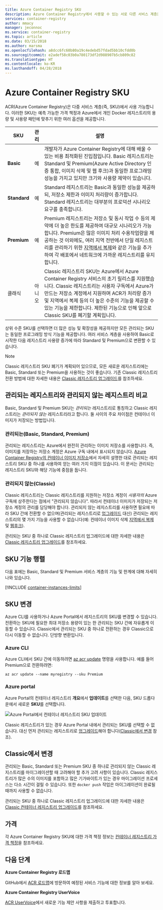 ```yaml
---
title: Azure Container Registry SKU
description: Azure Container Registry에서 사용할 수 있는 서로 다른 서비스 계층을 비교합니다.
services: container-registry
author: mmacy
manager: jeconnoc
ms.service: container-registry
ms.topic: article
ms.date: 03/15/2018
ms.author: marsma
ms.openlocfilehash: a8dcc6fc60b80a19c4edebd57fdad5bb10cfdd0b
ms.sourcegitcommit: e2adef58c03b0a780173df2d988907b5cb809c82
ms.translationtype: HT
ms.contentlocale: ko-KR
ms.lasthandoff: 04/28/2018
---
```

# <a name="azure-container-registry-skus"></a>Azure Container Registry SKU

ACR(Azure Container Registry)은 다중 서비스 계층(즉, SKU)에서 사용 가능합니다. 이러한 SKU는 예측 가능한 가격 책정과 Azure에서 개인 Docker 레지스트리의 용량 및 사용량 패턴에 맞추기 위한 여러 옵션을 제공합니다.

| SKU | 관리 | 설명 |
| --- | :-------: | ----------- |
| **Basic** | 예 | 개발자가 Azure Container Registry에 대해 배울 수 있는 비용 최적화된 진입점입니다. Basic 레지스트리는 Standard 및 Premium(Azure Active Directory 인증 통합, 이미지 삭제 및 웹 후크)과 동일한 프로그래밍 성능을 가지고 있지만 크기와 사용량 제약이 있습니다. |
| **Standard** | 예 | Standard 레지스트리는 Basic과 동일한 성능을 제공하되, 저장소 제한과 이미지 처리량이 증가합니다. Standard 레지스트리는 대부분의 프로덕션 시나리오 요구를 충족합니다. |
| **Premium** | 예 | Premium 레지스트리는 저장소 및 동시 작업 수 등의 제약에 더 높은 한도를 제공하여 대규모 시나리오가 가능합니다. Premium은 많은 이미지 처리 수용작업량을 제공하는 것 이외에도, 여러 지역 전반에서 단일 레지스트리를 관리하기 위한 [지역에서 복제][container-registry-geo-replication]와 같은 기능을 추가하여 각 배포에서 네트워크에 가까운 레지스트리를 유지합니다. |
| 클래식 | 아니오 | Classic 레지스트리 SKU는 Azure에서 Azure Container Registry 서비스의 초기 릴리스를 지원했습니다. Classic 레지스트리는 사용자 구독에서 Azure가 만드는 저장소 계정에서 지원하며 ACR가 처리량 증가 및 지역에서 복제 등의 더 높은 수준의 기능을 제공할 수 있는 기능을 제한합니다. 제한된 기능으로 인해 앞으로 Classic SKU를 폐기할 계획입니다. |

상위 수준 SKU를 선택하면 더 많은 성능 및 확장성을 제공하지만 모든 관리되는 SKU는 동일한 프로그래밍 방식 기능을 제공합니다. 여러 서비스 계층을 사용하여 Basic로 시작한 다음 레지스트리 사용량 증가에 따라 Standard 및 Premium으로 변환할 수 있습니다.

> [!NOTE]
> Classic 레지스트리 SKU 폐기가 계획되어 있으므로, 모든 새로운 레지스트리에는 Basic, Standard 또는 Premium을 사용하는 것이 좋습니다. 기존 Classic 레지스트리 전환 방법에 대한 자세한 내용은 [Classic 레지스트리 업그레이드][container-registry-upgrade]를 참조하세요.
>

## <a name="managed-vs-unmanaged"></a>관리되는 레지스트리와 관리되지 않는 레지스트리 비교

Basic, Standard 및 Premium SKU는 *관리되는* 레지스트리로 통칭하고 Classic 레지스트리는 *관리되지 않는* 레지스트리라고 합니다. 둘 사이의 주요 차이점은 컨테이너 이미지가 저장되는 방법입니다.

### <a name="managed-basic-standard-premium"></a>관리되는(Basic, Standard, Premium)

관리되는 레지스트리는 Azure에서 완전히 관리하는 이미지 저장소를 사용합니다. 즉, 이미지를 저장하는 저장소 계정은 Azure 구독 내에서 표시되지 않습니다. [Azure Container Registry의 컨테이너 이미지 저장소][container-registry-storage]에서 자세히 설명한 대로 관리되는 레지스트리 SKU 중 하나를 사용하여 얻는 여러 가지 이점이 있습니다. 이 문서는 관리되는 레지스트리 SKU와 해당 기능에 중점을 둡니다.

### <a name="unmanaged-classic"></a>관리되지 않는(Classic)

Classic 레지스트리는 Classic 레지스트리를 지원하는 저장소 계정이 *사용자의* Azure 구독에 상주한다는 점에서 "관리되지 않습니다". 따라서 컨테이너 이미지가 저장되는 저장소 계정의 관리를 담당해야 합니다. 관리되지 않는 레지스트리를 사용하면 필요에 따라 SKU 간에 전환할 수 없으며(관리되는 레지스트리로 [업그레이드][container-registry-upgrade] 대신) 관리되는 레지스트리의 몇 가지 기능을 사용할 수 없습니다(예: 컨테이너 이미지 삭제 [지역에서 복제][container-registry-geo-replication] 및 [웹후크][container-registry-webhook]).

관리되는 SKU 중 하나로 Classic 레지스트리 업그레이드에 대한 자세한 내용은 [Classic 레지스트리 업그레이드][container-registry-upgrade]를 참조하세요.

## <a name="sku-feature-matrix"></a>SKU 기능 행렬

다음 표에는 Basic, Standard 및 Premium 서비스 계층의 기능 및 한계에 대해 자세히 나와 있습니다.

[!INCLUDE [container-instances-limits](../../includes/container-registry-limits.md)]

## <a name="changing-skus"></a>SKU 변경

Azure CLI를 사용하거나 Azure Portal에서 레지스트리의 SKU를 변경할 수 있습니다. 전환하는 SKU에 필요한 최대 저장소 용량이 있는 한 관리되는 SKU 간에 자유롭게 이동할 수 있습니다. Classic에서 관리되는 SKU 중 하나로 전환하는 경우 Classic으로 다시 이동할 수 없습니다. 단방향 변환입니다.

### <a name="azure-cli"></a>Azure CLI

Azure CLI에서 SKU 간에 이동하려면 [az acr update][az-acr-update] 명령을 사용합니다. 예를 들어 Premium으로 전환하려면:

```azurecli
az acr update --name myregistry --sku Premium
```

### <a name="azure-portal"></a>Azure portal

Azure Portal의 컨테이너 레지스트리 **개요**에서 **업데이트**를 선택한 다음, SKU 드롭다운에서 새로운 **SKU**를 선택합니다.

![Azure Portal에서 컨테이너 레지스트리 SKU 업데이트][update-registry-sku]

Classic 레지스트리가 있는 경우 Azure Portal 내에서 관리되는 SKU를 선택할 수 없습니다. 대신 먼저 관리되는 레지스트리로 [업그레이드][container-registry-upgrade]해야 합니다([Classic에서 변경](#changing-from-classic) 참조).

## <a name="changing-from-classic"></a>Classic에서 변경

관리되는 Basic, Standard 또는 Premium SKU 중 하나로 관리되지 않는 Classic 레지스트리를 마이그레이션할 때 고려해야 할 추가 고려 사항이 있습니다. Classic 레지스트리가 많은 수의 이미지를 포함하고 많은 기가바이트가 있는 경우 마이그레이션 프로세스는 다소 시간이 걸릴 수 있습니다. 또한 `docker push` 작업은 마이그레이션이 완료될 때까지 사용할 수 없습니다.

관리되는 SKU 중 하나로 Classic 레지스트리 업그레이드에 대한 자세한 내용은 [Classic 컨테이너 레지스트리 업그레이드][container-registry-upgrade]를 참조하세요.

## <a name="pricing"></a>가격

각 Azure Container Registry SKU에 대한 가격 책정 정보는 [컨테이너 레지스트리 가격 책정][container-registry-pricing]을 참조하세요.

## <a name="next-steps"></a>다음 단계

**Azure Container Registry 로드맵**

GitHub에서 [ACR 로드맵][acr-roadmap]에 방문하여 예정된 서비스 기능에 대한 정보를 알아 보세요.

**Azure Container Registry UserVoice**

[ACR UserVoice][container-registry-uservoice]에서 새로운 기능 제안 사항을 제출하고 투표합니다.

<!-- IMAGES -->
[update-registry-sku]: ./media/container-registry-skus/update-registry-sku.png

<!-- LINKS - External -->
[acr-roadmap]: https://aka.ms/acr/roadmap
[container-registry-pricing]: https://azure.microsoft.com/pricing/details/container-registry/
[container-registry-uservoice]: https://feedback.azure.com/forums/903958-azure-container-registry

<!-- LINKS - Internal -->
[az-acr-update]: /cli/azure/acr#az_acr_update
[container-registry-geo-replication]: container-registry-geo-replication.md
[container-registry-upgrade]: container-registry-upgrade.md
[container-registry-storage]: container-registry-storage.md
[container-registry-webhook]: container-registry-webhook.md
